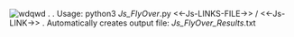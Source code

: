  ![wdqwd](https://github.com/user-attachments/assets/d1b9dc17-c9a1-46b8-8ee0-a7c381a3aa80)
.
.
Usage: python3 _Js_FlyOver_.py <<-Js-LINKS-FILE->> / <<-Js-LINK->>
.
Automatically creates output file: _Js_FlyOver_Results_.txt
